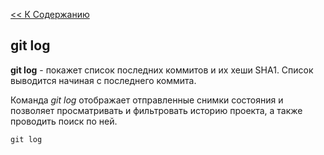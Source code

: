 [<< К Содержанию](./readme.md)

## git log

**git log** - покажет список последних коммитов и их хеши SHA1. Список выводится начиная с последнего коммита.

Команда *git log* отображает отправленные снимки состояния и позволяет просматривать и фильтровать историю проекта, а также проводить поиск по ней.

```bush=
git log
```

